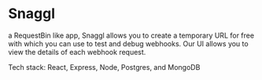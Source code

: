 # Snaggl

a RequestBin like app, Snaggl allows you to create a temporary URL for free with which you can use to test and debug webhooks. Our UI allows you to view the details of each webhook request.

Tech stack: React, Express, Node, Postgres, and MongoDB